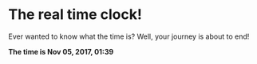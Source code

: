 # The real time clock!

Ever wanted to know what the time is? Well, your journey is about to end!

**The time is Nov 05, 2017, 01:39**